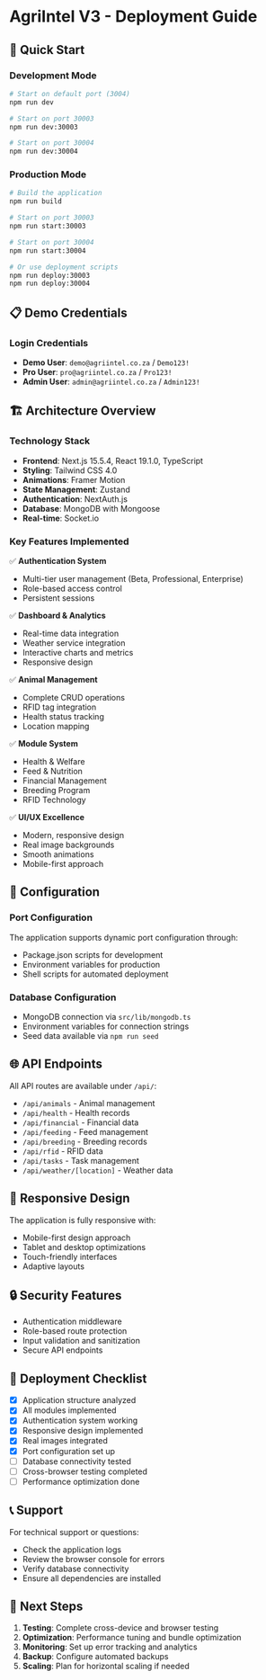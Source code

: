 # AgriIntel V3 - Deployment Guide

## 🚀 Quick Start

### Development Mode
```bash
# Start on default port (3004)
npm run dev

# Start on port 30003
npm run dev:30003

# Start on port 30004
npm run dev:30004
```

### Production Mode
```bash
# Build the application
npm run build

# Start on port 30003
npm run start:30003

# Start on port 30004
npm run start:30004

# Or use deployment scripts
npm run deploy:30003
npm run deploy:30004
```

## 📋 Demo Credentials

### Login Credentials
- **Demo User**: `demo@agriintel.co.za` / `Demo123!`
- **Pro User**: `pro@agriintel.co.za` / `Pro123!`
- **Admin User**: `admin@agriintel.co.za` / `Admin123!`

## 🏗️ Architecture Overview

### Technology Stack
- **Frontend**: Next.js 15.5.4, React 19.1.0, TypeScript
- **Styling**: Tailwind CSS 4.0
- **Animations**: Framer Motion
- **State Management**: Zustand
- **Authentication**: NextAuth.js
- **Database**: MongoDB with Mongoose
- **Real-time**: Socket.io

### Key Features Implemented
✅ **Authentication System**
- Multi-tier user management (Beta, Professional, Enterprise)
- Role-based access control
- Persistent sessions

✅ **Dashboard & Analytics**
- Real-time data integration
- Weather service integration
- Interactive charts and metrics
- Responsive design

✅ **Animal Management**
- Complete CRUD operations
- RFID tag integration
- Health status tracking
- Location mapping

✅ **Module System**
- Health & Welfare
- Feed & Nutrition
- Financial Management
- Breeding Program
- RFID Technology

✅ **UI/UX Excellence**
- Modern, responsive design
- Real image backgrounds
- Smooth animations
- Mobile-first approach

## 🔧 Configuration

### Port Configuration
The application supports dynamic port configuration through:
- Package.json scripts for development
- Environment variables for production
- Shell scripts for automated deployment

### Database Configuration
- MongoDB connection via `src/lib/mongodb.ts`
- Environment variables for connection strings
- Seed data available via `npm run seed`

## 🌐 API Endpoints

All API routes are available under `/api/`:
- `/api/animals` - Animal management
- `/api/health` - Health records
- `/api/financial` - Financial data
- `/api/feeding` - Feed management
- `/api/breeding` - Breeding records
- `/api/rfid` - RFID data
- `/api/tasks` - Task management
- `/api/weather/[location]` - Weather data

## 📱 Responsive Design

The application is fully responsive with:
- Mobile-first design approach
- Tablet and desktop optimizations
- Touch-friendly interfaces
- Adaptive layouts

## 🔒 Security Features

- Authentication middleware
- Role-based route protection
- Input validation and sanitization
- Secure API endpoints

## 🚀 Deployment Checklist

- [x] Application structure analyzed
- [x] All modules implemented
- [x] Authentication system working
- [x] Responsive design implemented
- [x] Real images integrated
- [x] Port configuration set up
- [ ] Database connectivity tested
- [ ] Cross-browser testing completed
- [ ] Performance optimization done

## 📞 Support

For technical support or questions:
- Check the application logs
- Review the browser console for errors
- Verify database connectivity
- Ensure all dependencies are installed

## 🎯 Next Steps

1. **Testing**: Complete cross-device and browser testing
2. **Optimization**: Performance tuning and bundle optimization
3. **Monitoring**: Set up error tracking and analytics
4. **Backup**: Configure automated backups
5. **Scaling**: Plan for horizontal scaling if needed